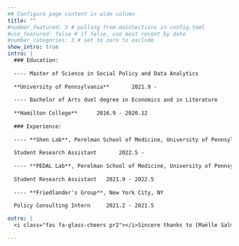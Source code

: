 ```yaml
---
## Configure page content in wide column
title: ""
#number_featured: 3 # pulling from mainSections in config.toml
#use_featured: false # if false, use most recent by date
#number_categories: 3 # set to zero to exclude
show_intro: true
intro: |
  ### Education:
  
  ---- Master of Science in Social Policy and Data Analytics
  
  **University of Pennsylvania**       2021.9 -  
  
  ---- Bachelor of Arts duel degree in Economics and in Literature
  
  **Hamilton College**      2016.9 - 2020.12
  
  ### Experience:
  
  ---- **Shen Lab**, Perelman School of Medicine, University of Pennsylvania
  
  Student Research Assistant       2022.5 - 
  
  ---- **PEDAL Lab**, Perelman School of Medicine, University of Pennsylvania
  
  Student Research Assistant   2021.9 - 2022.5 
  
  ---- **Friedlander's Group**, New York City, NY
  
  Policy Consulting Intern     2021.2 - 2021.5

outro: |
  <i class="fas fa-glass-cheers pr2"></i>Sincere thanks to [Maëlle Salmon](https://masalmon.eu/) for her help naming this Hugo theme!

---
```


   
  
  
  
  
  